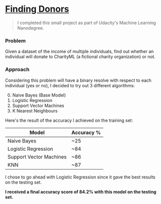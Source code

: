 # [Finding Donors](https://abhinrustagi.github.io/finding-donors/)

> I completed this small project as part of Udacity's Machine Learning Nanodegree. 

### Problem

Given a dataset of the income of multiple individuals, find out whether an individual will donate to CharityML (a fictional charity organization) or not. 

### Approach

Considering this problem will have a binary resolve with respect to each individual (yes or no), I decided to try out 3 different algorithms:

0. Naive Bayes (Base Model)
1. Logistic Regression
2. Support Vector Machines
3. K Nearest Neighbours

Here's the result of the accuracy I achieved on the training set:

| Model                   | Accuracy %  |
|-------------------------|-------------|
| Naive Bayes             | ~25         |
| Logistic Regression     | ~84         |
| Support Vector Machines | ~86         |
| KNN                     | ~87         |

I chose to go ahead with Logistic Regression since it gave the best results on the testing set.

**I received a final accuracy score of 84.2% with this model on the testing set.**
